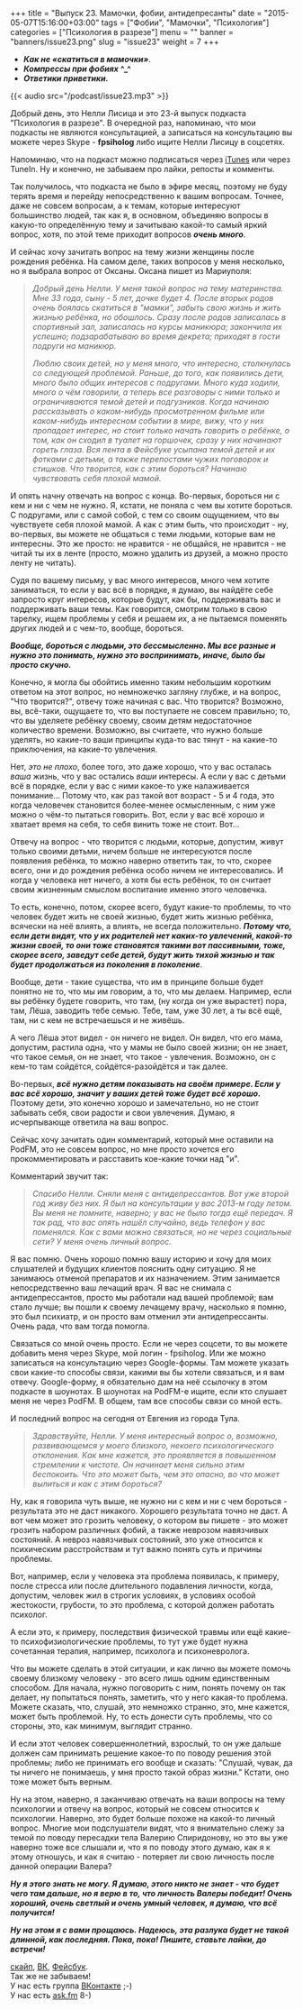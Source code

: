 +++
title = "Выпуск 23. Мамочки, фобии, антидепресанты"
date = "2015-05-07T15:16:00+03:00"
tags = ["Фобии", "Мамочки", "Психология"]
categories = ["Психология в разрезе"]
menu = ""
banner = "banners/issue23.png"
slug = "issue23"
weight = 7
+++

- ***Как не «скатиться в мамочки»***.
- ***Компрессы при фобиях*** **^_^** 
- ***Ответики приветики.*** 

{{< audio src="/podcast/issue23.mp3" >}}

Добрый день, это Нелли Лисица и это 23-й выпуск подкаста "Психология в разрезе". В очередной раз, напоминаю, что мои подкасты не являются консультацией, а записаться на консультацию вы можете через Skype - **fpsiholog** либо ищите Нелли Лисицу в соцсетях. 

Напоминаю, что на подкаст можно подписаться через [iTunes](https://itunes.apple.com/us/podcast/психология-в-разрезе/id882538908) или через TuneIn. Ну и конечно, не забываем про лайки, репосты и комменты. 

Так получилось, что подкаста не было в эфире месяц, поэтому не буду терять время и перейду непосредственно к вашим вопросам. Точнее, даже не совсем вопросам, а к темам, которые интересуют большинство людей, так как я, в основном, объединяю вопросы в какую-то определённую тему и зачитываю какой-то самый яркий вопрос, хотя, по этой теме приходит вопросов ***очень много***. 
<!--more-->

И сейчас хочу зачитать вопрос на тему жизни женщины после рождения ребёнка. На самом деле, таких вопросов у меня несколько, но я выбрала вопрос от Оксаны. Оксана пишет из Мариуполя:

>*Добрый день Нелли. У меня такой вопрос на тему материнства. Мне 33 года, сыну - 5 лет, дочке будет 4. После вторых родов очень боялась скатиться в "мамки", забыть свою жизнь и жить жизнью ребёнка, но обошлось. Сразу после родов записалась в спортивный зал, записалась на курсы маникюра; закончила их успешно; подзарабатываю во время декрета; приходят в гости подруги на маникюр.*
>
>*Люблю своих детей, но у меня много, что интересно, столкнулась со следующей проблемой. Раньше, до того, как появились дети, много было общих интересов с подругами. Много куда ходили, много о чём говорили, а теперь все разговоры с ними только и ограничиваются темой детей и подгузников. Когда начинаю рассказывать о каком-нибудь просмотренном фильме или каком-нибудь интересном событии в мире, вижу, что у них пропадает интерес, но стоит только начать говорить о ребёнке, о том, как он сходил в туалет на горшочек, сразу у них начинают гореть глаза. Вся лента в Фейсбуке усыпана темой детей и их фотками с детьми, а также перепостами чужих поговорок и стишков. Что творится, как с этим бороться? Начинаю чувствовать себя плохой мамой.*

И опять начну отвечать на вопрос с конца. Во-первых, бороться ни с кем и ни с чем не нужно. Я, кстати, не поняла с чем вы хотите бороться. С подругами, или с самой собой, с тем со своим ощущением, что вы чувствуете себя плохой мамой. А как с этим быть, что происходит - ну, во-первых, вы можете не общаться с теми людьми, которые вам не интересны. Это же просто: не нравится - не общайся, не нравится - не читай ты их в ленте (просто, можно удалить из друзей, а можно просто ленту не читать). 

Судя по вашему письму, у вас много интересов, много чем хотите заниматься, то если у вас всё в порядке, я думаю, вы найдёте себе запросто круг интересов, которые будут, как бы, поддерживать вас и поддерживать ваши темы. Как говорится, смотрим только в свою тарелку, ищем проблемы у себя и решаем их, а не пытаемся поменять других людей и с чем-то, вообще, бороться. 

***Вообще, бороться с людьми, это бессмысленно. Мы все разные и нужно это понимать, нужно это воспринимать, иначе, было бы просто скучно.***

Конечно, я могла бы обойтись именно таким небольшим коротким ответом на этот вопрос, но немножечко загляну глубже, и на вопрос, "Что творится?", отвечу тоже начиная с вас. Что творится? Возможно, вы, всё-таки, ощущаете то, что вы поступаете не совсем правильно; то, что вы уделяете ребёнку своему, своим детям недостаточное количество времени.  Возможно, вы считаете, что нужно больше уделять, но какие-то ваши принципы куда-то вас тянут - на какие-то приключения, на какие-то увлечения. 

Нет, *это не плохо*, более того, это даже хорошо, что у вас осталась *ваша* жизнь, что у вас остались *ваши* интересы. А если у вас с детьми всё в порядке, если у вас с ними какое-то уже налаживается понимание… Потому что, как раз такой вот возраст - 5 и 4 года, это когда человечек становится более-менее осмысленным, с ним уже можно о чём-то пытаться говорить. Вот, если у вас всё хорошо и хватает время на себя, то себя винить тоже не стоит. Вот… 

Отвечу на вопрос - что творится с людьми, которые, допустим, живут только своими детьми, ничем больше не интересуются после появления ребёнка, то можно наверно ответить так, то что, скорее всего, они и до рождения ребёнка особо ничем не интересовались. И когда у человека нет ничего, а хотя бы есть ребёнок, то он считает своим жизненным смыслом воспитание именно этого человечка. 

То есть, конечно, потом, скорее всего, будут какие-то проблемы, то что человек будет жить не своей жизнью, будет жить жизнью ребёнка, всячески на неё влиять, а влиять, не всегда положительно. ***Потому что, если дети видят, что у их родителей нет каких-то увлечений, какой-то жизни своей, то они тоже становятся такими вот пассивными, тоже, скорее всего, заведут себе детей, будут жить тихой жизнью и так будет продолжаться из поколения в поколение***. 

Вообще, дети - такие существа, что им в принципе больше будет понятно не то, что мы им говорим, а то, что мы делаем. Например, если вы ребёнку будете говорить, что там, (ну когда он уже вырастет) пора, там, Лёша, заводить тебе семью. Тебе, там, уже 30 лет, а ты всё ещё, там, ни с кем не встречаешься и не живёшь.

А чего Лёша этот видел - он ничего не видел. Он видел, что его мама, допустим, растила одна, что у мамы не было своей жизни; он не знает, что такое семья, он не знает, что такое - увлечения. Возможно, он с кем-то там сойдётся, сойдётся-разойдётся и так далее. 

Во-первых, ***всё нужно детям показывать на своём примере. Если у вас всё хорошо, значит у ваших детей тоже будет всё хорошо.*** Поэтому дети, это конечно хорошо и замечательно, но не стоит забывать себя, свои радости и свои увлечения. Думаю, я исчерпывающе ответила на ваш вопрос. 

Сейчас хочу зачитать один комментарий, который мне оставили на PodFM, это не совсем вопрос, но мне просто хочется его прокомментировать и расставить кое-какие точки над "и". 

Комментарий звучит так:

>*Спасибо Нелли. Сняли меня с антидепрессантов. Вот уже второй год живу без них. Я был на консультации у вас 2013-м году летом. Вы меня не помните, наверно; у вас не было тогда ещё передач. Я так рад, что вас опять нашёл случайно, ведь телефон у вас поменялся. Как с вами можно связаться, но не через социальные сети? У меня очень личный вопрос.*

Я вас помню. Очень хорошо помню вашу историю и хочу для моих слушателей и будущих клиентов пояснить одну ситуацию. Я не занимаюсь отменой препаратов и их назначением. Этим занимается непосредственно ваш лечащий врач. Я вас не снимала с антидепрессантов, просто мы работали над вашей проблемой; вам стало лучше; вы пошли к своему лечащему врачу, насколько я помню, это был психиатр, и он просто вам отменил эти антидепрессанты. Очень рада, что вам тогда помогла. 

Связаться со мной очень просто. Если не через соцсети, то вы можете добавить меня через Skype, мой логин - fpsiholog. Или же можно записаться на консультацию через Google-формы. Там можете указать свои какие-то способы связи, какими вы бы хотели связаться, и я вам отвечу. Google-форму, я обязательно дам на неё ссылочку в этом подкасте в шоунотах. В шоунотах на PodFM-е ищите, если кто слушает меня не через PodFM. В общем, там все способы связи со мной есть. 

И последний вопрос на сегодня от Евгения из города Тула.

>*Здравствуйте, Нелли. У меня интересный вопрос о, возможно, развивающемся у моего близкого, некоего психологического отклонения. Как мне кажется, это проявляется в повышенном стремлении к чистоте. Он начинает меня сильно этим беспокоить. Что это может быть, чем это опасно, во что может вылиться и как с этим бороться?*

Ну, как я говорила чуть выше, не нужно ни с кем и ни с чем бороться - результата это не даст никакого. Хорошего результата точно не даст. А вот чем  может это грозить человеку, о котором вы пишете - это может грозить набором различных фобий, а также неврозом навязчивых состояний. А невроз навязчивых состояний, это уже относится к психическим расстройствам и тут важно понять суть и причины проблемы. 

Вот, например, если у человека эта проблема появилась, к примеру, после стресса или после длительного подавления личности, когда, допустим, человек жил в строгих условиях, в условиях особой жестокости, грубости, то это проблема, с которой должен работать психолог. 

А если это, к примеру, последствия физической травмы или ещё какие-то психофизиологические проблемы, то тут уже будет нужна сочетанная терапия, например, психолога и психоневролога.

Что вы можете сделать в этой ситуации, и как лично вы можете помочь своему близкому человеку - это всего лишь одним единственным способом. Для начала, нужно поговорить с ним, понять почему он так делает, ну попытаться понять, заметить, что у него какая-то проблема. Можете сказать, что, слушай, это немножко странно, это, мне кажется, может быть проблемой. Ну, то есть донести суть проблемы, что со стороны, это, как минимум, выглядит странно. 

И если этот человек совершеннолетний, взрослый, то он уже дальше должен сам принимать решение какое-то по поводу решения этой проблемы; либо не принимать его вообще и сказать: "Слушай, чувак, да ты ничего не понимаешь, у мня просто такой образ жизни." Кстати, оно тоже может быть верным. 

Ну на этом, наверно, я заканчиваю отвечать на ваши вопросы на тему психологии и отвечу на вопрос, который не совсем относится к психологии. Наверно, это будет больше похоже на какой-то личный вопрос. Многие мои подслушатели видят, что я внимательно слежу за темой по поводу пересадки тела Валерию Спиридонову, но это вы уже наверно тоже все слышали и, что я по поводу этого думаю, как я к этому отношусь, и как я считаю - потеряет ли свою личность после данной операции Валера? 

***Ну я этого знать не могу. Я думаю, этого никто не знает - что будет чего там дальше, но я верю в то, что личность Валеры победит! Очень хороший, очень светлый и очень умный человек, я думаю, что всё получится!***

***Ну на этом я с вами прощаюсь. Надеюсь, эта разлука будет не такой длинной, как последняя. Пока, пока! Пишите, ставьте лайки, до встречи!***


<a href="skype:fpsiholog?userinfo">скайп</a>, <a href="https://vk.com/sunnybunnyf">ВК</a>, <a href="https://www.facebook.com/SunnyBunnyF">Фейсбук</a>.<br>
Так же не забываем!<br>
У нас есть группа <a href="https://vk.com/fpsiholog">ВКонтакте</a> ;-)<br>
У нас есть <a href="http://ask.fm/fpsiholog">ask.fm</a> 8-)
